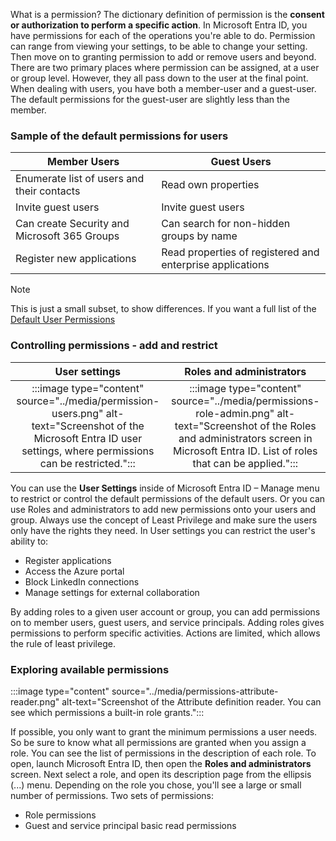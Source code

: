 What is a permission? The dictionary definition of permission is the **consent or authorization to perform a specific action**. In Microsoft Entra ID, you have permissions for each of the operations you're able to do. Permission can range from viewing your settings, to be able to change your setting. Then move on to granting permission to add or remove users and beyond. There are two primary places where permission can be assigned, at a user or group level. However, they all pass down to the user at the final point. When dealing with users, you have both a member-user and a guest-user. The default permissions for the guest-user are slightly less than the member.

### Sample of the default permissions for users

| **Member Users**                             | **Guest Users**                                           |
| -------------------------------------------- | --------------------------------------------------------- |
| Enumerate list of users and their contacts   | Read own properties                                       |
| Invite guest users                           | Invite guest users                                        |
| Can create Security and Microsoft 365 Groups | Can search for non-hidden groups by name                  |
| Register new applications                    | Read properties of registered and enterprise applications |

> [!NOTE]
> This is just a small subset, to show differences. If you want a full list of the [Default User Permissions](/azure/active-directory/fundamentals/users-default-permissions)

### Controlling permissions - add and restrict

|                                                                                    **User settings**                                                                                     |                                                                                           **Roles and administrators**                                                                                            |
|:----------------------------------------------------------------------------------------------------------------------------------------------------------------------------------------:|:-----------------------------------------------------------------------------------------------------------------------------------------------------------------------------------------------------------------:|
| :::image type="content" source="../media/permission-users.png" alt-text="Screenshot of the Microsoft Entra ID user settings, where permissions can be restricted.":::  | :::image type="content" source="../media/permissions-role-admin.png" alt-text="Screenshot of the Roles and administrators screen in Microsoft Entra ID. List of roles that can be applied.":::  |

You can use the **User Settings** inside of Microsoft Entra ID – Manage menu to restrict or control the default permissions of the default users. Or you can use Roles and administrators to add new permissions onto your users and group. Always use the concept of Least Privilege and make sure the users only have the rights they need. In User settings you can restrict the user's ability to:

- Register applications
- Access the Azure portal
- Block LinkedIn connections
- Manage settings for external collaboration

By adding roles to a given user account or group, you can add permissions on to member users, guest users, and service principals. Adding roles gives permissions to perform specific activities. Actions are limited, which allows the rule of least privilege.

### Exploring available permissions

:::image type="content" source="../media/permissions-attribute-reader.png" alt-text="Screenshot of the Attribute definition reader.  You can see which permissions a built-in role grants.":::

If possible, you only want to grant the minimum permissions a user needs. So be sure to know what all permissions are granted when you assign a role. You can see the list of permissions in the description of each role. To open, launch Microsoft Entra ID, then open the **Roles and administrators** screen. Next select a role, and open its description page from the ellipsis (...) menu. Depending on the role you chose, you'll see a large or small number of permissions. Two sets of permissions:

- Role permissions
- Guest and service principal basic read permissions
